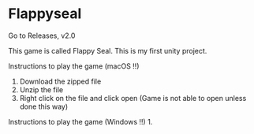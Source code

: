 # Flappyseal

Go to Releases, v2.0

This game is called Flappy Seal. 
This is my first unity project. 

Instructions to play the game (macOS !!) 
1. Download the zipped file 
2. Unzip the file
3. Right click on the file and click open (Game is not able to open unless done this way)

Instructions to play the game (Windows !!)
1. 
